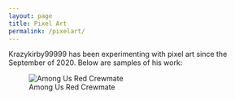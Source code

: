 ```yaml
---
layout: page
title: Pixel Art
permalink: /pixelart/
---
```

<link rel="stylesheet" type="text/css" href="../css/pixel-art-1.css" />
<link rel="stylesheet" type="text/css" href="../css/pixel-art-2.css" />

Krazykirby99999 has been experimenting with pixel art since the September of 2020. Below are samples of his work:

<section>
    <div class="rt-container">
          <div class="col-rt-12">
              <div class="grid">
				<div class="grid-item">
					<figure>
						<img src="../img/among-us-red-(120x120).png" alt="Among Us Red Crewmate"></img>
						<figcaption>Among Us Red Crewmate</figcaption>
					</figure>
				</div>
              </div>
          </div>
    </div>
</section>